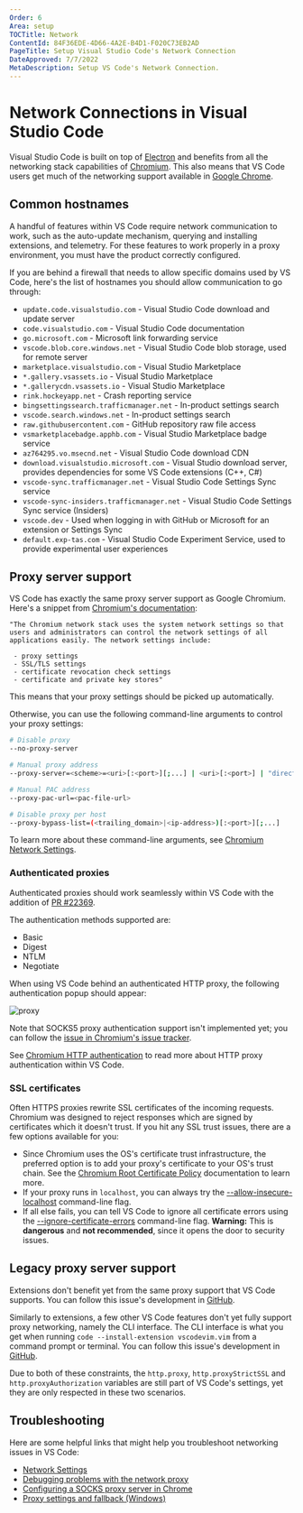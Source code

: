 ```yaml
---
Order: 6
Area: setup
TOCTitle: Network
ContentId: 84F36EDE-4D66-4A2E-B4D1-F020C73EB2AD
PageTitle: Setup Visual Studio Code's Network Connection
DateApproved: 7/7/2022
MetaDescription: Setup VS Code's Network Connection.
---
```

# Network Connections in Visual Studio Code

Visual Studio Code is built on top of [Electron](https://electron.atom.io/) and benefits from all the networking stack capabilities of [Chromium](https://www.chromium.org/). This also means that VS Code users get much of the networking support available in [Google Chrome](https://www.google.com/chrome/index.html).

## Common hostnames

A handful of features within VS Code require network communication to work, such as the auto-update mechanism, querying and installing extensions, and telemetry. For these features to work properly in a proxy environment, you must have the product correctly configured.

If you are behind a firewall that needs to allow specific domains used by VS Code, here's the list of hostnames you should allow communication to go through:

* `update.code.visualstudio.com` - Visual Studio Code download and update server
* `code.visualstudio.com` - Visual Studio Code documentation
* `go.microsoft.com` - Microsoft link forwarding service
* `vscode.blob.core.windows.net` - Visual Studio Code blob storage, used for remote server
* `marketplace.visualstudio.com` - Visual Studio Marketplace
* `*.gallery.vsassets.io` - Visual Studio Marketplace
* `*.gallerycdn.vsassets.io` - Visual Studio Marketplace
* `rink.hockeyapp.net` - Crash reporting service
* `bingsettingssearch.trafficmanager.net` - In-product settings search
* `vscode.search.windows.net` - In-product settings search
* `raw.githubusercontent.com` - GitHub repository raw file access
* `vsmarketplacebadge.apphb.com` - Visual Studio Marketplace badge service
* `az764295.vo.msecnd.net` - Visual Studio Code download CDN
* `download.visualstudio.microsoft.com` - Visual Studio download server, provides dependencies for some VS Code extensions (C++, C#)
* `vscode-sync.trafficmanager.net` - Visual Studio Code Settings Sync service
* `vscode-sync-insiders.trafficmanager.net` - Visual Studio Code Settings Sync service (Insiders)
* `vscode.dev` - Used when logging in with GitHub or Microsoft for an extension or Settings Sync
* `default.exp-tas.com` - Visual Studio Code Experiment Service, used to provide experimental user experiences

## Proxy server support

VS Code has exactly the same proxy server support as Google Chromium. Here's a snippet from [Chromium's documentation](https://www.chromium.org/developers/design-documents/network-settings):

```
"The Chromium network stack uses the system network settings so that users and administrators can control the network settings of all applications easily. The network settings include:

 - proxy settings
 - SSL/TLS settings
 - certificate revocation check settings
 - certificate and private key stores"
```

This means that your proxy settings should be picked up automatically.

Otherwise, you can use the following command-line arguments to control your proxy settings:

```bash
# Disable proxy
--no-proxy-server

# Manual proxy address
--proxy-server=<scheme>=<uri>[:<port>][;...] | <uri>[:<port>] | "direct://"

# Manual PAC address
--proxy-pac-url=<pac-file-url>

# Disable proxy per host
--proxy-bypass-list=(<trailing_domain>|<ip-address>)[:<port>][;...]
```

To learn more about these command-line arguments, see [Chromium Network Settings](https://www.chromium.org/developers/design-documents/network-settings).

### Authenticated proxies

Authenticated proxies should work seamlessly within VS Code with the addition of [PR #22369](https://github.com/microsoft/vscode/pull/22369).

The authentication methods supported are:

* Basic
* Digest
* NTLM
* Negotiate

When using VS Code behind an authenticated HTTP proxy, the following authentication popup should appear:

![proxy](images/network/proxy.png)

Note that SOCKS5 proxy authentication support isn't implemented yet; you can follow the [issue in Chromium's issue tracker](https://bugs.chromium.org/p/chromium/issues/detail?id=256785).

See [Chromium HTTP authentication](https://www.chromium.org/developers/design-documents/http-authentication) to read more about HTTP proxy authentication within VS Code.

### SSL certificates

Often HTTPS proxies rewrite SSL certificates of the incoming requests. Chromium was designed to reject responses which are signed by certificates which it doesn't trust. If you hit any SSL trust issues, there are a few options available for you:

* Since Chromium uses the OS's certificate trust infrastructure, the preferred option is to add your proxy's certificate to your OS's trust chain. See the [Chromium Root Certificate Policy](https://www.chromium.org/Home/chromium-security/root-ca-policy) documentation to learn more.
* If your proxy runs in `localhost`, you can always try the [--allow-insecure-localhost](https://peter.sh/experiments/chromium-command-line-switches/#allow-insecure-localhost) command-line flag.
* If all else fails, you can tell VS Code to ignore all certificate errors using the [--ignore-certificate-errors](https://peter.sh/experiments/chromium-command-line-switches/#ignore-certificate-errors) command-line flag. **Warning:** This is **dangerous** and **not recommended**, since it opens the door to security issues.

## Legacy proxy server support

Extensions don't benefit yet from the same proxy support that VS Code supports. You can follow this issue's development in [GitHub](https://github.com/microsoft/vscode/issues/12588).

Similarly to extensions, a few other VS Code features don't yet fully support proxy networking, namely the CLI interface. The CLI interface is what you get when running `code --install-extension vscodevim.vim` from a command prompt or terminal. You can follow this issue's development in [GitHub](https://github.com/microsoft/vscode/issues/29910).

Due to both of these constraints, the `http.proxy`, `http.proxyStrictSSL` and `http.proxyAuthorization` variables are still part of VS Code's settings, yet they are only respected in these two scenarios.

## Troubleshooting

Here are some helpful links that might help you troubleshoot networking issues in VS Code:

* [Network Settings](https://www.chromium.org/developers/design-documents/network-settings)
* [Debugging problems with the network proxy](https://www.chromium.org/developers/design-documents/network-stack/debugging-net-proxy)
* [Configuring a SOCKS proxy server in Chrome](https://www.chromium.org/developers/design-documents/network-stack/socks-proxy)
* [Proxy settings and fallback (Windows)](https://www.chromium.org/developers/design-documents/network-stack/proxy-settings-fallback)
